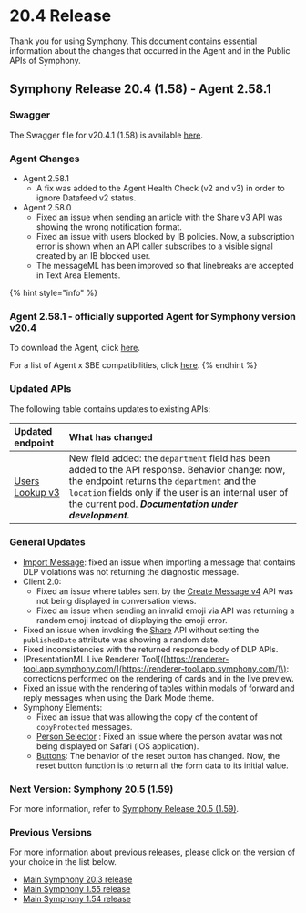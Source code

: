 # 20.4 Release

Thank you for using Symphony. This document contains essential information about the changes that occurred in the Agent and in the Public APIs of Symphony.

## Symphony Release 20.4 \(1.58\) - Agent 2.58.1

### Swagger

The Swagger file for v20.4.1 \(1.58\) is available [here](https://github.com/symphonyoss/symphony-api-spec/tree/20.4.1).

### Agent Changes

* Agent 2.58.1
  * A fix was added to the Agent Health Check \(v2 and v3\) in order to ignore Datafeed v2 status.
* Agent 2.58.0
  * Fixed an issue when sending an article with the Share v3 API was showing the wrong notification format.
  * Fixed an issue with users blocked by IB policies. Now, a subscription error is shown when an API caller subscribes to a visible signal created by an IB blocked user.
  * The messageML has been improved so that linebreaks are accepted in Text Area Elements.

{% hint style="info" %}
### Agent 2.58.1 - officially supported Agent for Symphony version v20.4 

To download the Agent, click [here](https://storage.googleapis.com/sym-platform/developers/rest-api/agent-2.58.1.zip).

For a list of Agent x SBE compatibilities, click [here](../agent-guide/sbe-x-agent-compatibility-matrix.md). 
{% endhint %}

### **Updated APIs**

The following table contains updates to existing APIs:

| Updated endpoint | What has changed |
| :--- | :--- |
| [Users Lookup v3](https://developers.symphony.com/restapi/reference#users-lookup-v3) | New field added: the `department` field has been added to the API response. Behavior change: now, the endpoint returns the `department` and the `location` fields only if the user is an internal user of the current pod. _**Documentation under development.**_ |

### **General Updates**

* [Import Message](https://developers.symphony.com/restapi/reference#import-message-v4): fixed an issue when importing a message that contains DLP violations was not returning the diagnostic message.
* Client 2.0:
  * Fixed an issue where tables sent by the [Create Message v4](https://developers.symphony.com/restapi/reference#create-message-v4) API was not being displayed in conversation views.
  * Fixed an issue when sending an invalid emoji via API was returning a random emoji instead of displaying the emoji error.
* Fixed an issue when invoking the [Share](https://developers.symphony.com/restapi/reference#share-v3) API without setting the `publishedDate` attribute was showing a random date.
* Fixed inconsistencies with the returned response body of DLP APIs.
* \[PresentationML Live Renderer Tool\[\([https://renderer-tool.app.symphony.com/](https://renderer-tool.app.symphony.com/)\): corrections performed on the rendering of cards and in the live preview.
* Fixed an issue with the rendering of tables within modals of forward and reply messages when using the Dark Mode theme.
* Symphony Elements:
  * Fixed an issue that was allowing the copy of the content of `copyProtected` messages.
  * [Person Selector](../../building-bots-on-symphony/symphony-elements/available-elements/person-selector.md) : Fixed an issue where the person avatar was not being displayed on Safari \(iOS application\).
  * [Buttons](../../building-bots-on-symphony/symphony-elements/available-elements/buttons.md): The behavior of the reset button has changed. Now, the reset button function is to return all the form data to its initial value.

### **Next Version: Symphony 20.5 \(1.59\)**

For more information, refer to [Symphony Release 20.5 \(1.59\)](./#current-version-symphony-20-5-1-59-agent-2-59-0).

### **Previous Versions**

For more information about previous releases, please click on the version of your choice in the list below.

* [Main Symphony 20.3 release](20.3-release.md)
* [Main Symphony 1.55 release](1.55-release.md)
* [Main Symphony 1.54 release](1.54-release.md)


